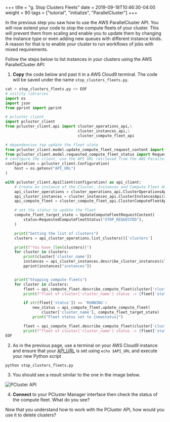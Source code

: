 +++
title = "g. Stop Clusters Fleets"
date = 2019-09-18T10:46:30-04:00
weight = 90
tags = ["tutorial", "initialize", "ParallelCluster"]
+++

In the previous step you saw how to use the AWS ParallelCluster API. You will now extend your code to stop the compute fleets of your cluster. This will prevent them from scaling and enable you to update them by changing the instance type or even adding new queues with different instance kinds. A reason for that is to enable your cluster to run workflows of jobs with mixed requirements.

Follow the steps below to list instances in your clusters using the AWS ParallelCluster API:

1. **Copy** the code below and past it in a AWS Cloud9 terminal. The code will be saved under the name `stop_clusters_fleets.py`.

```python
cat > stop_clusters_fleets.py << EOF
# utility libraries
import os
import json
from pprint import pprint

# pcluster client
import pcluster_client
from pcluster_client.api import cluster_operations_api,\
                                cluster_instances_api,\
                                cluster_compute_fleet_api

# dependencies top update the fleet state
from pcluster_client.model.update_compute_fleet_request_content import UpdateComputeFleetRequestContent
from pcluster_client.model.requested_compute_fleet_status import RequestedComputeFleetStatus
# configure the client, use the API URL retrieved from the AWS ParallelCluster API sack output
configuration = pcluster_client.Configuration(
    host = os.getenv("API_URL")
)

with pcluster_client.ApiClient(configuration) as api_client:
    # Create an instance of the Cluster, Instances and Compute Fleet API classes
    api_cluster_operations = cluster_operations_api.ClusterOperationsApi(api_client)
    api_cluster_instances = cluster_instances_api.ClusterInstancesApi(api_client)
    api_compute_fleet = cluster_compute_fleet_api.ClusterComputeFleetApi(api_client)

    # set the status to update the fleet
    compute_fleet_target_state = UpdateComputeFleetRequestContent(
        status=RequestedComputeFleetStatus("STOP_REQUESTED"),
    )

    print("Getting the list of clusters")
    clusters = api_cluster_operations.list_clusters()['clusters']

    print(f"You have {len(clusters)}")
    for cluster in clusters:
        print(cluster['cluster_name'])
        instances = api_cluster_instances.describe_cluster_instances(cluster['cluster_name'])
        pprint(instances["instances"])


    print("Stopping compute fleets")
    for cluster in clusters:
        fleet = api_compute_fleet.describe_compute_fleet(cluster['cluster_name'])
        print(f"fleet of cluster['cluster_name'] status -> {fleet['status']}")

        if str(fleet['status']) == 'RUNNING':
            new_status = api_compute_fleet.update_compute_fleet(
                cluster['cluster_name'], compute_fleet_target_state)
            print("Fleet status set to {newstatus}")

        fleet = api_compute_fleet.describe_compute_fleet(cluster['cluster_name'])
        print(f"fleet of cluster['cluster_name'] status -> {fleet['status']}")
EOF
```

2. As in the previous page, use a terminal on your AWS Cloud9 instance and ensure that your [API_URL](/04-hpc-aws-parallelcluster-api/03-retrieve-api-url.html) is set using `echo $API_URL` and execute your new Python script

```bash
python stop_clusters_fleets.py
```

3. You should see a result similar to the one in the image below.

![PCluster API](/images/hpc-aws-parallelcluster-workshop/pcapi-stop.png)

4. **Connect** to your PCluster Manager interface then check the status of the compute fleet. What do you see?

Now that you understand how to work with the PCluster API, how would you use it to delete clusters?
